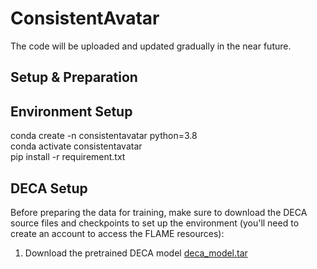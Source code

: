 # ConsistentAvatar
The code will be uploaded and updated gradually in the near future.

## Setup & Preparation
## Environment Setup
conda create -n consistentavatar python=3.8 <br>
conda activate consistentavatar <br>
pip install -r requirement.txt <br>

## DECA Setup
Before preparing the data for training, make sure to download the DECA source files and checkpoints to set up the environment (you'll need to create an account to access the FLAME resources):
1. Download the pretrained DECA model [deca_model.tar](https://github.com/YadiraF/DECA#:~:text=You%20can%20also%20use%20released%20model%20as%20pretrained%20model%2C%20then%20ignor%20the%20pretrain%20step.)
